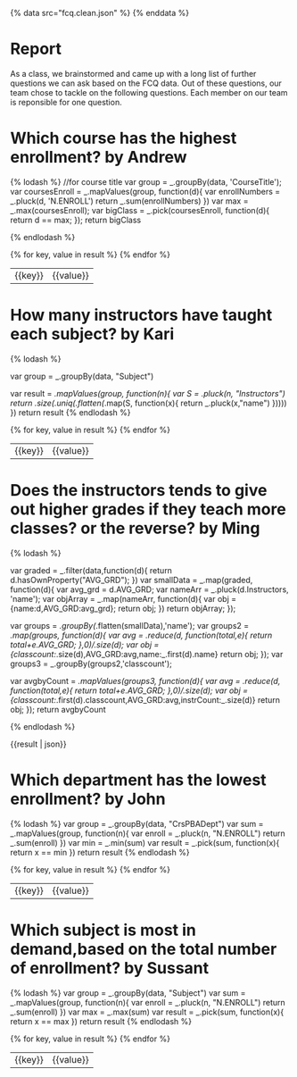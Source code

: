 {% data src="fcq.clean.json" %}
{% enddata %}

# Report

As a class, we brainstormed and came up with a long list of further questions we
can ask based on the FCQ data. Out of these questions, our team chose to tackle on
the following questions. Each member on our team is reponsible for one question.





# Which course has the highest enrollment?  by Andrew
{% lodash %}
//for course title
var group = _.groupBy(data, 'CourseTitle');
var coursesEnroll = _.mapValues(group, function(d){
   var enrollNumbers = _.pluck(d, 'N.ENROLL')
   return _.sum(enrollNumbers)
})
var max = _.max(coursesEnroll);
var bigClass =  _.pick(coursesEnroll, function(d){
   return d == max;
});
return bigClass 

{% endlodash %}
<table>
{% for key, value in result %}
    <tr>
        <td>{{key}}</td>
        <td>{{value}}</td>
    </tr>
{% endfor %}
</table>




# How many instructors have taught each subject?  by Kari 
{% lodash %}

var group = _.groupBy(data, "Subject")

var result = _.mapValues(group, function(n){
	var S = _.pluck(n, "Instructors")
	return _.size(_.uniq(_.flatten(_.map(S, function(x){
		return _.pluck(x,"name")
	}))))
})
return result 
{% endlodash %}

<table>
{% for key, value in result %}
    <tr>
        <td>{{key}}</td>
        <td>{{value}}</td>
    </tr>
{% endfor %}
</table>


# Does the instructors tends to give out higher grades if they teach more classes? or the reverse?  by Ming 
{% lodash %}

var graded = _.filter(data,function(d){
  return d.hasOwnProperty("AVG_GRD");
})
var smallData = _.map(graded, function(d){
  var avg_grd = d.AVG_GRD;
  var nameArr = _.pluck(d.Instructors, 'name');
  var objArray = _.map(nameArr, function(d){
    var obj = {name:d,AVG_GRD:avg_grd};
    return obj;
  })
  return objArray;
});

var groups = _.groupBy(_.flatten(smallData),'name');
var groups2 = _.map(groups, function(d){
  var avg = _.reduce(d, function(total,e){
    return total+e.AVG_GRD;
  },0)/_.size(d);
  var obj = {classcount:_.size(d),AVG_GRD:avg,name:_.first(d).name}
  return obj;
});
var groups3 = _.groupBy(groups2,'classcount');

var avgbyCount = _.mapValues(groups3, function(d){
  var avg = _.reduce(d, function(total,e){
    return total+e.AVG_GRD;
  },0)/_.size(d);
  var obj = {classcount:_.first(d).classcount,AVG_GRD:avg,instrCount:_.size(d)}
  return obj;
});
return avgbyCount

{% endlodash %}

{{result | json}}






# Which department has the lowest enrollment?  by John 
{% lodash %}
var group = _.groupBy(data, "CrsPBADept")
var sum = _.mapValues(group, function(n){
	var enroll = _.pluck(n, "N.ENROLL")
	return _.sum(enroll)
})
var min = _.min(sum)
var result = _.pick(sum, function(x){
	return x == min
})
return result
{% endlodash %}
<table>
{% for key, value in result %}
    <tr>
        <td>{{key}}</td>
        <td>{{value}}</td>
    </tr>
{% endfor %}
</table>


# Which subject is most in demand,based on the total number of enrollment?  by Sussant
{% lodash %}
var group = _.groupBy(data, "Subject")
var sum = _.mapValues(group, function(n){
	var enroll = _.pluck(n, "N.ENROLL")
	return _.sum(enroll)
})
var max = _.max(sum)
var result = _.pick(sum, function(x){
	return x == max
})
return result
{% endlodash %}

<table>
{% for key, value in result %}
    <tr>
        <td>{{key}}</td>
        <td>{{value}}</td>
    </tr>
{% endfor %}
</table>
